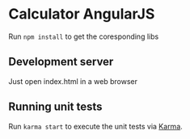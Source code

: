 # Calculator AngularJS

Run `npm install` to get the coresponding libs

## Development server

Just open index.html in a web browser

## Running unit tests

Run `karma start` to execute the unit tests via [Karma](https://karma-runner.github.io).

